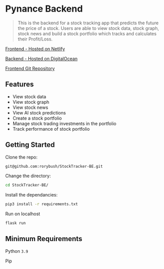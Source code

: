 # Pynance Backend

> This is the backend for a stock tracking app that predicts the future the price of a stock. Users are able to view stock data, stock graph, stock news and build a stock portfolio which tracks and calculates their Profit/Loss.

[Frontend - Hosted on Netlify](https://pynance.netlify.app/)

[Backend - Hosted on DigitalOcean](https://sea-turtle-app-xc9w8.ondigitalocean.app/)

[Frontend Git Repository](https://github.com/rorybush/StockTracker-FE)

## Features

- View stock data
- View stock graph
- View stock news
- View AI stock predictions
- Create a stock portfolio
- Manage stock trading investments in the portfolio
- Track performance of stock portfolio

## Getting Started

Clone the repo:

```sh
git@github.com:rorybush/StockTracker-BE.git
```

Change the directory:

```sh
cd StockTracker-BE/
```

Install the dependancies:

```sh
pip3 install -r requirements.txt
```

Run on localhost

```sh
flask run
```

## Minimum Requirements

Python `3.9`

Pip
